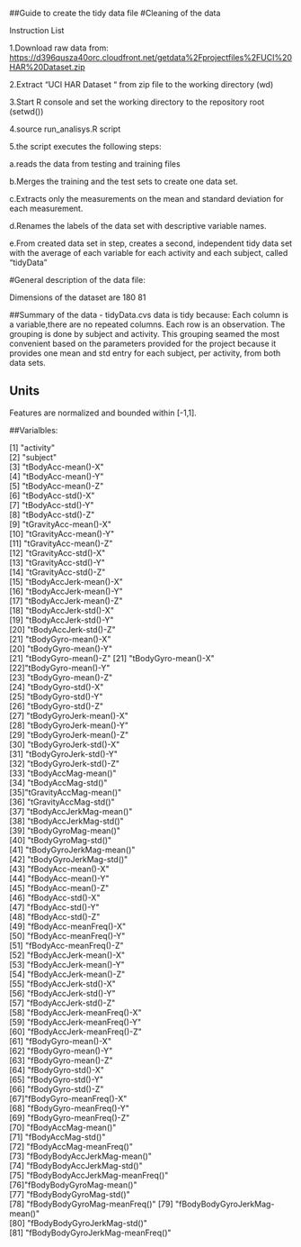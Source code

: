 ##Guide to create the tidy data file
#Cleaning of the data

Instruction List

1.Download raw data from:
https://d396qusza40orc.cloudfront.net/getdata%2Fprojectfiles%2FUCI%20HAR%20Dataset.zip 

2.Extract “UCI HAR Dataset “ from zip file to the working directory (wd)

3.Start  R console and set the working directory to the repository root (setwd())

4.source run_analisys.R script

5.the script executes the following steps:

a.reads the data from testing and training files

b.Merges the training and the test sets to create one data set.

c.Extracts only the measurements on the mean and standard deviation for each measurement. 

d.Renames the labels of the data set with descriptive variable names. 

e.From created  data set in step, creates a second, independent tidy data set with the average of each variable for each activity and each subject, called “tidyData”

#General description of the data file:

Dimensions of the dataset are 180 81

##Summary of the data - tidyData.cvs data is tidy because:
Each column is a variable,there are no repeated columns.
Each row is an observation. The grouping is done by subject and activity.
This grouping seamed the most convenient based on the parameters provided for the project because it provides one mean and std entry for each subject, per activity, from both data sets.

## Units
Features are normalized and bounded within [-1,1].

##Varialbles:

[1] "activity"                        
[2] "subject"                       
[3] "tBodyAcc-mean()-X"              
[4] "tBodyAcc-mean()-Y"              
[5] "tBodyAcc-mean()-Z"               
[6] "tBodyAcc-std()-X"               
[7] "tBodyAcc-std()-Y"                
[8] "tBodyAcc-std()-Z"               
[9] "tGravityAcc-mean()-X"            
[10] "tGravityAcc-mean()-Y"           
[11] "tGravityAcc-mean()-Z"            
[12] "tGravityAcc-std()-X"            
[13] "tGravityAcc-std()-Y"           
[14] "tGravityAcc-std()-Z"            
[15] "tBodyAccJerk-mean()-X"          
[16] "tBodyAccJerk-mean()-Y"          
[17] "tBodyAccJerk-mean()-Z"          
[18] "tBodyAccJerk-std()-X"            
[19] "tBodyAccJerk-std()-Y"            
[20] "tBodyAccJerk-std()-Z"           
[21] "tBodyGyro-mean()-X"             
[20] "tBodyGyro-mean()-Y"             
[21] "tBodyGyro-mean()-Z" 
[21] "tBodyGyro-mean()-X"              
[22]"tBodyGyro-mean()-Y"             
[23] "tBodyGyro-mean()-Z"               
[24] "tBodyGyro-std()-X"              
[25] "tBodyGyro-std()-Y"             
[26]  "tBodyGyro-std()-Z"              
[27] "tBodyGyroJerk-mean()-X"         
[28] "tBodyGyroJerk-mean()-Y"         
[29] "tBodyGyroJerk-mean()-Z"      
[30] "tBodyGyroJerk-std()-X"           
[31] "tBodyGyroJerk-std()-Y"           
[32] "tBodyGyroJerk-std()-Z"          
[33] "tBodyAccMag-mean()"            
[34]  "tBodyAccMag-std()"              
[35]"tGravityAccMag-mean()"          
[36] "tGravityAccMag-std()"           
[37] "tBodyAccJerkMag-mean()"        
[38] "tBodyAccJerkMag-std()"          
[39] "tBodyGyroMag-mean()"             
[40] "tBodyGyroMag-std()"             
[41] "tBodyGyroJerkMag-mean()"       
[42]  "tBodyGyroJerkMag-std()"         
[43] "fBodyAcc-mean()-X"              
[44] "fBodyAcc-mean()-Y"              
[45] "fBodyAcc-mean()-Z"           
[46] "fBodyAcc-std()-X"             
[47] "fBodyAcc-std()-Y"             
[48] "fBodyAcc-std()-Z"               
[49] "fBodyAcc-meanFreq()-X"      
[50] "fBodyAcc-meanFreq()-Y"       
[51] "fBodyAcc-meanFreq()-Z"        
[52] "fBodyAccJerk-mean()-X"          
[53] "fBodyAccJerk-mean()-Y"         
[54] "fBodyAccJerk-mean()-Z"        
[55] "fBodyAccJerk-std()-X"           
[56] "fBodyAccJerk-std()-Y"           
[57] "fBodyAccJerk-std()-Z"      
[58] "fBodyAccJerk-meanFreq()-X"      
[59] "fBodyAccJerk-meanFreq()-Y"      
[60] "fBodyAccJerk-meanFreq()-Z"      
[61] "fBodyGyro-mean()-X"           
[62] "fBodyGyro-mean()-Y"           
[63] "fBodyGyro-mean()-Z"          
[64] "fBodyGyro-std()-X"              
[65] "fBodyGyro-std()-Y"            
[66] "fBodyGyro-std()-Z"             
[67]"fBodyGyro-meanFreq()-X"       
[68] "fBodyGyro-meanFreq()-Y"         
[69] "fBodyGyro-meanFreq()-Z"     
[70] "fBodyAccMag-mean()"            
[71] "fBodyAccMag-std()"              
[72] "fBodyAccMag-meanFreq()"         
[73] "fBodyBodyAccJerkMag-mean()"  
[74] "fBodyBodyAccJerkMag-std()"     
[75] "fBodyBodyAccJerkMag-meanFreq()"  
[76]"fBodyBodyGyroMag-mean()"        
[77] "fBodyBodyGyroMag-std()"     
[78] "fBodyBodyGyroMag-meanFreq()" 
[79] "fBodyBodyGyroJerkMag-mean()"   
[80] "fBodyBodyGyroJerkMag-std()"     
[81] "fBodyBodyGyroJerkMag-meanFreq()"
